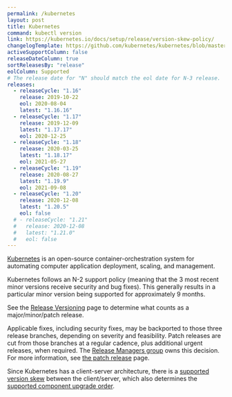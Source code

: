 ```yaml
---
permalink: /kubernetes
layout: post
title: Kubernetes
command: kubectl version
link: https://kubernetes.io/docs/setup/release/version-skew-policy/
changelogTemplate: https://github.com/kubernetes/kubernetes/blob/master/CHANGELOG/CHANGELOG-__RELEASE_CYCLE__.md
activeSupportColumn: false
releaseDateColumn: true
sortReleasesBy: "release"
eolColumn: Supported
# The release date for "N" should match the eol date for N-3 release.
releases:
  - releaseCycle: "1.16"
    release: 2019-10-22
    eol: 2020-08-04
    latest: "1.16.16"
  - releaseCycle: "1.17"
    release: 2019-12-09
    latest: "1.17.17"
    eol: 2020-12-25
  - releaseCycle: "1.18"
    release: 2020-03-25
    latest: "1.18.17"
    eol: 2021-05-27
  - releaseCycle: "1.19"
    release: 2020-08-27
    latest: "1.19.9"
    eol: 2021-09-08
  - releaseCycle: "1.20"
    release: 2020-12-08
    latest: "1.20.5"
    eol: false
  # - releaseCycle: "1.21"
  #   release: 2020-12-08
  #   latest: "1.21.0"
  #   eol: false
---
```

[Kubernetes](https://kubernetes.io/) is an open-source container-orchestration system for automating computer application deployment, scaling, and management.

Kubernetes follows an N-2 support policy (meaning that the 3 most recent minor versions receive security and bug fixes). This generally results in a particular minor version being supported for approximately 9 months.

See the [Release Versioning](https://github.com/kubernetes/community/blob/master/contributors/design-proposals/release/versioning.md#kubernetes-release-versioning) page to determine what counts as a major/minor/patch release.

Applicable fixes, including security fixes, may be backported to those three release branches, depending on severity and feasibility. Patch releases are cut from those branches at a regular cadence, plus additional urgent releases, when required. The [Release Managers group](https://git.k8s.io/sig-release/release-managers.md) owns this decision. For more information, see [the patch release](https://github.com/kubernetes/sig-release/blob/master/releases/patch-releases.md) page.

Since Kubernetes has a client-server architecture, there is a [supported version skew](https://kubernetes.io/docs/setup/release/version-skew-policy/#supported-version-skew) between the client/server, which also determines the [supported component upgrade order](https://kubernetes.io/docs/setup/release/version-skew-policy/#supported-component-upgrade-order).
